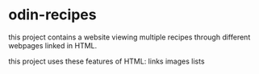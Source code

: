 # odin-recipes

this project contains a website viewing multiple recipes through different webpages linked in HTML.

this project uses these features of HTML:
    links
    images
    lists
